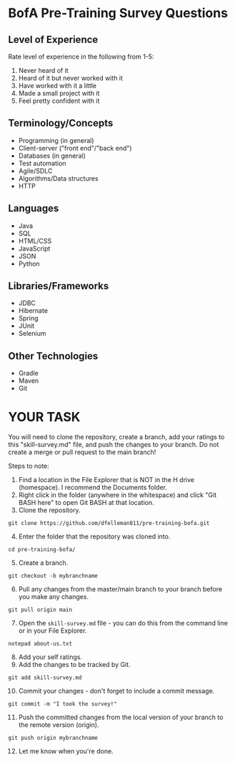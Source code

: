 # BofA Pre-Training Survey Questions

## Level of Experience
Rate level of experience in the following from 1-5:
1. Never heard of it
2. Heard of it but never worked with it
3. Have worked with it a little
4. Made a small project with it
5. Feel pretty confident with it

## Terminology/Concepts
- Programming (in general)
- Client-server ("front end"/"back end")
- Databases (in general)
- Test automation
- Agile/SDLC
- Algorithms/Data structures
- HTTP

## Languages
- Java
- SQL
- HTML/CSS
- JavaScript
- JSON
- Python

## Libraries/Frameworks
- JDBC
- Hibernate
- Spring
- JUnit
- Selenium

## Other Technologies
- Gradle
- Maven
- Git



# YOUR TASK
You will need to clone the repository, create a branch, add your ratings to this "skill-survey.md" file, and push the changes to your branch.
Do not create a merge or pull request to the main branch! 


Steps to note:
1. Find a location in the File Explorer that is NOT in the H drive (homespace). I recommend the Documents folder.
2. Right click in the folder (anywhere in the whitespace) and click "Git BASH here" to open Git BASH at that location.
3. Clone the repository.
```
git clone https://github.com/dfelleman811/pre-training-bofa.git
```
4. Enter the folder that the repository was cloned into.
```
cd pre-training-bofa/
```
5. Create a branch.
```
git checkout -b mybranchname
```
6. Pull any changes from the master/main branch to your branch before you make any changes.
```
git pull origin main
```
7. Open the `skill-survey.md` file - you can do this from the command line or in your File Explorer.
```
notepad about-us.txt
```
8. Add your self ratings.
9. Add the changes to be tracked by Git.
```
git add skill-survey.md
```
10. Commit your changes - don't forget to include a commit message.
```
git commit -m "I took the survey!"
```
11. Push the committed changes from the local version of your branch to the remote version (origin).
```
git push origin mybranchname
```
12. Let me know when you're done. 
